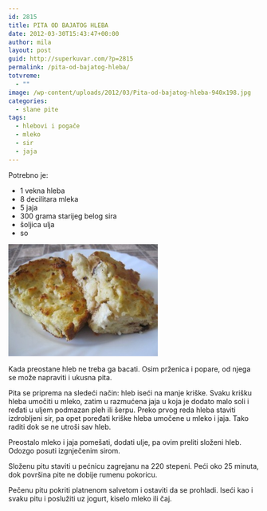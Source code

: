 ```yaml
---
id: 2815
title: PITA OD BAJATOG HLEBA
date: 2012-03-30T15:43:47+00:00
author: mila
layout: post
guid: http://superkuvar.com/?p=2815
permalink: /pita-od-bajatog-hleba/
totvreme:
  - ""
image: /wp-content/uploads/2012/03/Pita-od-bajatog-hleba-940x198.jpg
categories:
  - slane pite
tags:
  - hlebovi i pogače
  - mleko
  - sir
  - jaja
---
```

Potrebno je:

  * 1 vekna hleba
  * 8 decilitara mleka
  * 5 jaja
  * 300 grama starijeg belog sira
  * šoljica ulja
  * so

<img class="alignnone size-medium wp-image-2839" title="Pita od bajatog hleba" src="/wp-content/uploads/2012/03/Pita-od-bajatog-hleba-300x225.jpg" alt="" width="300" height="225" /> 

Kada preostane hleb ne treba ga bacati. Osim prženica i popare, od njega se može napraviti i ukusna pita.

Pita se priprema na sledeći način: hleb iseći na manje kriške. Svaku krišku hleba umočiti u mleko, zatim u razmućena jaja u koja je dodato malo soli i ređati u uljem podmazan pleh ili šerpu. Preko prvog reda hleba staviti izdrobljeni sir, pa opet poređati kriške hleba umočene u mleko i jaja. Tako raditi dok se ne utroši sav hleb.

Preostalo mleko i jaja pomešati, dodati ulje, pa ovim preliti složeni hleb. Odozgo posuti izgnječenim sirom.

Složenu pitu staviti u pećnicu zagrejanu na 220 stepeni. Peći oko 25 minuta, dok površina pite ne dobije rumenu pokoricu.

Pečenu pitu pokriti platnenom salvetom i ostaviti da se prohladi. Iseći kao i svaku pitu i poslužiti uz jogurt, kiselo mleko ili čaj.
